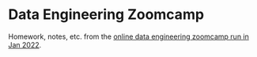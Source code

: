# Data Engineering Zoomcamp

Homework, notes, etc. from the
[online data engineering zoomcamp run in Jan 2022][dez].

[dez]: https://github.com/DataTalksClub/data-engineering-zoomcamp
